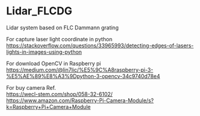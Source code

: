 # Lidar_FLCDG
Lidar system based on FLC Dammann grating

For capture laser light coordinate in python \
https://stackoverflow.com/questions/33965993/detecting-edges-of-lasers-lights-in-images-using-python

For download OpenCV in Raspberry pi \
https://medium.com/@lin7lic/%E5%9C%A8raspberry-pi-3-%E5%AE%89%E8%A3%9Dpython-3-opencv-34c9740d78e4

For buy camera Ref. \
https://wecl-stem.com/shop/058-32-6102/ \
https://www.amazon.com/Raspberry-Pi-Camera-Module/s?k=Raspberry+Pi+Camera+Module
